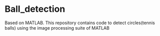 # Ball_detection
Based on MATLAB. This repository contains code to detect circles(tennis balls) using the image processing suite of MATLAB
